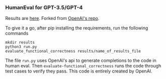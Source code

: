 ### HumanEval for GPT-3.5/GPT-4 

Results are [here](https://twitter.com/amanrsanger/status/1635751764577361921). Forked from [OpenAI's repo](https://github.com/openai/human-eval).

To give it a go, after pip installing the requirements, run the following commands 
```
mkdir results
python3 run.py
evaluate_functional_correctness results/name_of_results_file
```

The file `run.py` uses OpenAI's api to generate completions to the code in human eval.
Then `evaluate-functional_correctness` runs the code through test cases to verify they pass. This code is entirely created by OpenAI.
